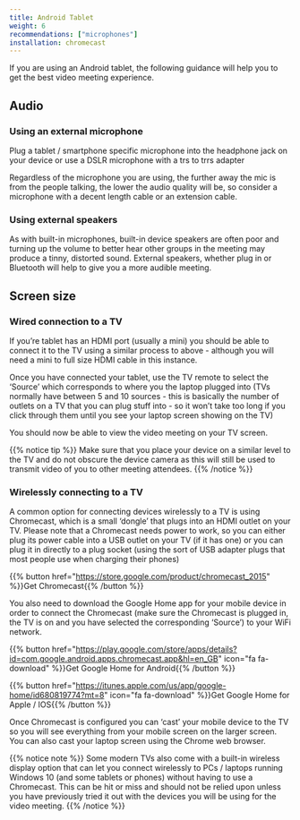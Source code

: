 ```yaml
---
title: Android Tablet
weight: 6
recommendations: ["microphones"]
installation: chromecast
---
```


If you are using an Android tablet, the following guidance will help you to get the best video meeting experience.


## Audio

### Using an external microphone

Plug a tablet / smartphone specific microphone into the headphone jack on your device or use a DSLR microphone with a  trs to trrs adapter

Regardless of the microphone you are using, the further away the mic is from the people talking, the lower the audio quality will be, so consider a microphone with a decent length cable or an extension cable.

### Using external speakers

As with built-in microphones, built-in device speakers are often poor and turning up the volume to better hear other groups in the meeting may produce a tinny, distorted sound. External speakers, whether plug in or Bluetooth will help to give you a more audible meeting.

## Screen size

### Wired connection to a TV

If you’re tablet has an HDMI port (usually a mini) you should be able to connect it to the TV using a similar process to above - although you will need a mini to full size HDMI cable in this instance.

Once you have connected your tablet, use the TV remote to select the ‘Source’ which corresponds to where you the laptop plugged into (TVs normally have between 5 and 10 sources - this is basically the number of outlets on a TV that you can plug stuff into - so it won’t take too long if you click through them until you see your laptop screen showing on the TV)

You should now be able to view the video meeting on your TV screen.  

{{% notice tip %}}
Make sure that you place your device on a similar level to the TV and do not obscure the device camera as this will still be used to transmit video of you to other meeting attendees.
{{% /notice %}}

### Wirelessly connecting to a TV

A common option for connecting devices wirelessly to a TV is using Chromecast, which is a small ‘dongle’ that plugs into an HDMI outlet on your TV. Please note that a Chromecast needs power to work, so you can either plug its power cable into a USB outlet on your TV (if it has one) or you can plug it in directly to a plug socket (using the sort of USB adapter plugs that most people use when charging their phones)

{{% button href="https://store.google.com/product/chromecast_2015" %}}Get Chromecast{{% /button %}}

You also need to download the Google Home app for your mobile device in order to connect the Chromecast (make sure the Chromecast is plugged in, the TV is on and you have selected the corresponding ‘Source’)  to your WiFi network.

{{% button href="https://play.google.com/store/apps/details?id=com.google.android.apps.chromecast.app&hl=en_GB" icon="fa fa-download" %}}Get Google Home for Android{{% /button %}}

{{% button href="https://itunes.apple.com/us/app/google-home/id680819774?mt=8" icon="fa fa-download" %}}Get Google Home for Apple / IOS{{% /button %}}

Once Chromecast is configured you can ‘cast’ your mobile device to the TV so you will see everything from your mobile screen on the larger screen.  You can also cast your laptop screen using the Chrome web browser.

{{% notice note %}}
Some modern TVs also come with a built-in wireless display option that can let you connect wirelessly to PCs / laptops running Windows 10 (and some tablets or phones) without having to use a Chromecast. This can be hit or miss and should not be relied upon unless you have previously tried it out with the devices you will be using for the video meeting.
{{% /notice %}}
